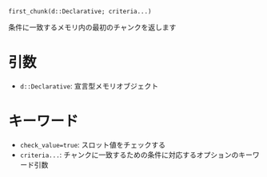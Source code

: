 ```
first_chunk(d::Declarative; criteria...)
```

条件に一致するメモリ内の最初のチャンクを返します

# 引数

  * `d::Declarative`: 宣言型メモリオブジェクト

# キーワード

  * `check_value=true`: スロット値をチェックする
  * `criteria...`: チャンクに一致するための条件に対応するオプションのキーワード引数
